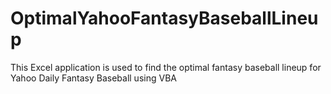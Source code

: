 # OptimalYahooFantasyBaseballLineup
This Excel application is used to find the optimal fantasy baseball lineup for Yahoo Daily Fantasy Baseball using VBA
